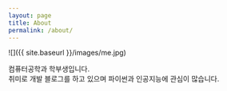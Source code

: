 ```yaml
---
layout: page
title: About
permalink: /about/
---
```


![]({{ site.baseurl }}/images/me.jpg)

컴퓨터공학과 학부생입니다.
<br>
취미로 개발 블로그를 하고 있으며 파이썬과 인공지능에 관심이 많습니다.


